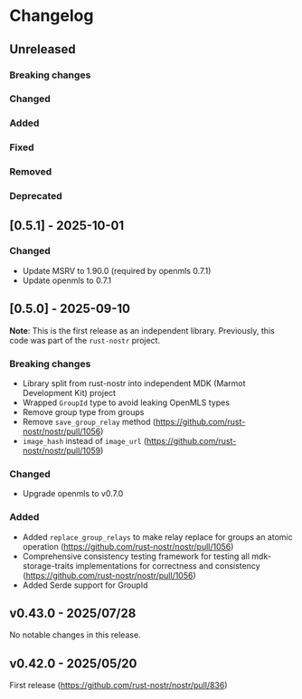 # Changelog

<!-- All notable changes to this project will be documented in this file. -->

<!-- The format is based on [Keep a Changelog](https://keepachangelog.com/en/1.1.0/), -->
<!-- and this project adheres to [Semantic Versioning](https://semver.org/spec/v2.0.0.html). -->

<!-- Template

## Unreleased

### Breaking changes

### Changed

### Added

### Fixed

### Removed

### Deprecated

-->

## Unreleased

### Breaking changes

### Changed

### Added

### Fixed

### Removed

### Deprecated

## [0.5.1] - 2025-10-01

### Changed

- Update MSRV to 1.90.0 (required by openmls 0.7.1)
- Update openmls to 0.7.1

## [0.5.0] - 2025-09-10

**Note**: This is the first release as an independent library. Previously, this code was part of the `rust-nostr` project.

### Breaking changes

- Library split from rust-nostr into independent MDK (Marmot Development Kit) project
- Wrapped `GroupId` type to avoid leaking OpenMLS types
- Remove group type from groups
- Remove `save_group_relay` method (https://github.com/rust-nostr/nostr/pull/1056)
- `image_hash` instead of `image_url` (https://github.com/rust-nostr/nostr/pull/1059)

### Changed

- Upgrade openmls to v0.7.0

### Added

- Added `replace_group_relays` to make relay replace for groups an atomic operation (https://github.com/rust-nostr/nostr/pull/1056)
- Comprehensive consistency testing framework for testing all mdk-storage-traits implementations for correctness and consistency (https://github.com/rust-nostr/nostr/pull/1056)
- Added Serde support for GroupId

## v0.43.0 - 2025/07/28

No notable changes in this release.

## v0.42.0 - 2025/05/20

First release (https://github.com/rust-nostr/nostr/pull/836)
